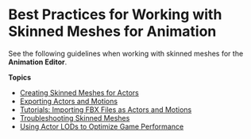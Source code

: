 # Best Practices for Working with Skinned Meshes for Animation<a name="best-practices-for-working-with-meshes-for-animations"></a>

See the following guidelines when working with skinned meshes for the **Animation Editor**\.

**Topics**
+ [Creating Skinned Meshes for Actors](char-fbx-importer-create-skinned-meshes-best-practices.md)
+ [Exporting Actors and Motions](char-fbx-importer-export-actors-motons.md)
+ [Tutorials: Importing FBX Files as Actors and Motions](importing-fbx-files-as-actors-motions.md)
+ [Troubleshooting Skinned Meshes](char-fbx-importer-export-skinned-meshes-troubleshooting.md)
+ [Using Actor LODs to Optimize Game Performance](using-actor-LODs-optimize-game-performance.md)